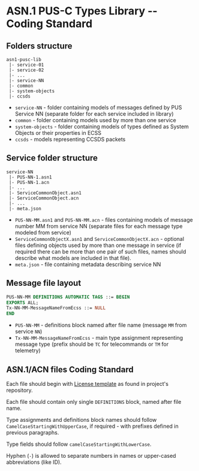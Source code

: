 ASN.1 PUS-C Types Library -- Coding Standard
============================================

## Folders structure
```
asn1-pusc-lib
 |- service-01
 |- service-02
 |- ...
 |- service-NN
 |- common
 |- system-objects
 |- ccsds
```

* `service-NN` - folder containing models of messages defined by PUS Service NN 
                 (separate folder for each service included in library)
* `common` - folder containing models used by more than one service
* `system-objects` - folder containing models of types defined as System Objects
                     or their properties in ECSS 
* `ccsds` - models representing CCSDS packets

## Service folder structure
```
service-NN
 |- PUS-NN-1.asn1
 |- PUS-NN-1.acn
 |- ...
 |- ServiceCommonObject.asn1
 |- ServiceCommonObject.acn
 |- ...
 |- meta.json
```

* `PUS-NN-MM.asn1` and `PUS-NN-MM.acn` - files containing models of message number MM from service NN 
                                         (separate files for each message type modeled from service)
* `ServiceCommonObjectX.asn1` and `ServiceCommonObjectX.acn` - optional files defining objects 
                                      used by more than one message in service 
                                      (if required there can be more than one pair of such files, 
                                      names should describe what models are included in that file).
* `meta.json` - file containing metadata describing service NN

## Message file layout
```asn1
PUS-NN-MM DEFINITIONS AUTOMATIC TAGS ::= BEGIN
EXPORTS ALL;
Tx-NN-MM-MessageNameFromEcss ::= NULL
END
```

* `PUS-NN-MM` - definitions block named after file name (message `MM` from service `NN`)
* `Tx-NN-MM-MessageNameFromEcss` - main type assignment representing message type 
                                   (prefix should be `TC` for telecommands or `TM` for telemetry)

## ASN.1/ACN files Coding Standard
Each file should begin with [License template](https://github.com/n7space/asn1-pusc-lib/blob/master/license-template.txt) 
as found in project's repository.

Each file should contain only single `DEFINITIONS` block, named after file name.

Type assignments and definitions block names should follow `CamelCaseStartingWithUpperCase`,
if required - with prefixes defined in previous paragraphs.

Type fields should follow `camelCaseStartingWithLowerCase`.

Hyphen (`-`) is allowed to separate numbers in names or upper-cased abbreviations (like ID).
